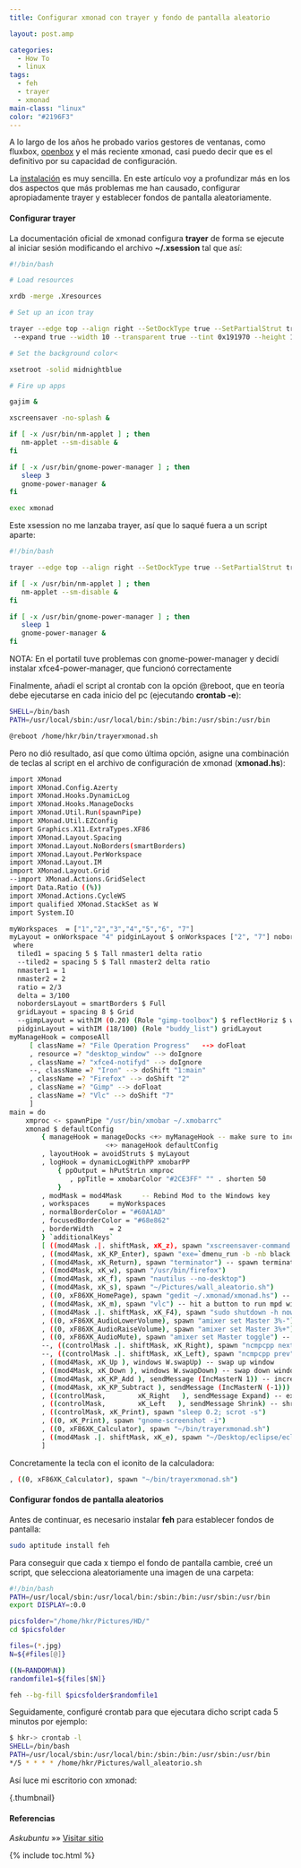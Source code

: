 ```yaml
---
title: Configurar xmonad con trayer y fondo de pantalla aleatorio

layout: post.amp

categories:
  - How To
  - linux
tags:
  - feh
  - trayer
  - xmonad
main-class: "linux"
color: "#2196F3"
---
```

A lo largo de los años he probado varios gestores de ventanas, como fluxbox, [openbox][1] y el más reciente xmonad, casi puedo decir que es el definitivo por su capacidad de configuración.

La <a href="http://www.haskell.org/haskellwiki/Xmonad/Config_archive/John_Goerzen%27s_Configuration" target="_blank">instalación</a> es muy sencilla. En este artículo voy a profundizar más en los dos aspectos que más problemas me han causado, configurar apropiadamente trayer y establecer fondos de pantalla aleatoriamente.


<!--ad-->

#### Configurar trayer

La documentación oficial de xmonad configura **trayer** de forma se ejecute al iniciar sesión modificando el archivo **~/.xsession** tal que así:

```bash
#!/bin/bash

# Load resources

xrdb -merge .Xresources

# Set up an icon tray

trayer --edge top --align right --SetDockType true --SetPartialStrut true
 --expand true --width 10 --transparent true --tint 0x191970 --height 12 &

# Set the background color<

xsetroot -solid midnightblue

# Fire up apps

gajim &

xscreensaver -no-splash &

if [ -x /usr/bin/nm-applet ] ; then
   nm-applet --sm-disable &
fi

if [ -x /usr/bin/gnome-power-manager ] ; then
   sleep 3
   gnome-power-manager &
fi

exec xmonad

```

Este xsession no me lanzaba trayer, así que lo saqué fuera a un script aparte:

```bash
#!/bin/bash

trayer --edge top --align right --SetDockType true --SetPartialStrut true --expand true --width 15 --height 20 --transparent true --tint 0x000000 --monitor 1 &

if [ -x /usr/bin/nm-applet ] ; then
   nm-applet --sm-disable &
fi

if [ -x /usr/bin/gnome-power-manager ] ; then
   sleep 1
   gnome-power-manager &
fi

```

<p class="alert">
  NOTA: En el portatil tuve problemas con gnome-power-manager y decidí instalar xfce4-power-manager, que funcionó correctamente
</p>

Finalmente, añadí el script al crontab con la opción @reboot, que en teoría debe ejecutarse en cada inicio del pc (ejecutando **crontab -e**):

```bash
SHELL=/bin/bash
PATH=/usr/local/sbin:/usr/local/bin:/sbin:/bin:/usr/sbin:/usr/bin

@reboot /home/hkr/bin/trayerxmonad.sh

```

Pero no dió resultado, así que como última opción, asigne una combinación de teclas al script en el archivo de configuración de xmonad (**xmonad.hs**):

```bash
import XMonad  
import XMonad.Config.Azerty  
import XMonad.Hooks.DynamicLog  
import XMonad.Hooks.ManageDocks  
import XMonad.Util.Run(spawnPipe)  
import XMonad.Util.EZConfig  
import Graphics.X11.ExtraTypes.XF86  
import XMonad.Layout.Spacing  
import XMonad.Layout.NoBorders(smartBorders)  
import XMonad.Layout.PerWorkspace  
import XMonad.Layout.IM  
import XMonad.Layout.Grid  
--import XMonad.Actions.GridSelect  
import Data.Ratio ((%))  
import XMonad.Actions.CycleWS  
import qualified XMonad.StackSet as W  
import System.IO

myWorkspaces  = ["1","2","3","4","5","6", "7"]  
myLayout = onWorkspace "4" pidginLayout $ onWorkspaces ["2", "7"] nobordersLayout $ tiled1 ||| Mirror tiled1 ||| nobordersLayout  
 where  
  tiled1 = spacing 5 $ Tall nmaster1 delta ratio  
  --tiled2 = spacing 5 $ Tall nmaster2 delta ratio  
  nmaster1 = 1  
  nmaster2 = 2  
  ratio = 2/3  
  delta = 3/100  
  nobordersLayout = smartBorders $ Full  
  gridLayout = spacing 8 $ Grid
  --gimpLayout = withIM (0.20) (Role "gimp-toolbox") $ reflectHoriz $ withIM (0.20) (Role "gimp-dock") Full  
  pidginLayout = withIM (18/100) (Role "buddy_list") gridLayout  
myManageHook = composeAll
     [ className =? "File Operation Progress"   --> doFloat  
     , resource =? "desktop_window" --> doIgnore  
     , className =? "xfce4-notifyd" --> doIgnore  
     --, className =? "Iron" --> doShift "1:main"  
     , className =? "Firefox" --> doShift "2"
     , className =? "Gimp" --> doFloat
     , className =? "Vlc" --> doShift "7"  
     ]  
main = do
    xmproc <- spawnPipe "/usr/bin/xmobar ~/.xmobarrc"
    xmonad $ defaultConfig
        { manageHook = manageDocks <+> myManageHook -- make sure to include myManageHook definition from above
                        <+> manageHook defaultConfig
        , layoutHook = avoidStruts $ myLayout
        , logHook = dynamicLogWithPP xmobarPP  
            { ppOutput = hPutStrLn xmproc  
               , ppTitle = xmobarColor "#2CE3FF" "" . shorten 50  
            }  
        , modMask = mod4Mask     -- Rebind Mod to the Windows key
        , workspaces     = myWorkspaces  
        , normalBorderColor = "#60A1AD"  
        , focusedBorderColor = "#68e862"
        , borderWidth    = 2  
        } `additionalKeys`
        [ ((mod4Mask .|. shiftMask, xK_z), spawn "xscreensaver-command -lock")
        , ((mod4Mask, xK_KP_Enter), spawn "exe=`dmenu_run -b -nb black -nf yellow -sf yellow` && eval "exec $exe"") -- spawn dmenu
        , ((mod4Mask, xK_Return), spawn "terminator") -- spawn terminator terminal
        , ((mod4Mask, xK_w), spawn "/usr/bin/firefox")
        , ((mod4Mask, xK_f), spawn "nautilus --no-desktop")  
        , ((mod4Mask, xK_s), spawn "~/Pictures/wall_aleatorio.sh")
        , ((0, xF86XK_HomePage), spawn "gedit ~/.xmonad/xmonad.hs") -- hit a button to open the xmonad.hs file  
        , ((mod4Mask, xK_m), spawn "vlc") -- hit a button to run mpd with ncmpcpp  
        , ((mod4Mask .|. shiftMask, xK_F4), spawn "sudo shutdown -h now") -- to shutdown  
        , ((0, xF86XK_AudioLowerVolume), spawn "amixer set Master 3%-") -- decrease volume  
        , ((0, xF86XK_AudioRaiseVolume), spawn "amixer set Master 3%+") -- increase volume  
        , ((0, xF86XK_AudioMute), spawn "amixer set Master toggle") -- mute volume  
        --, ((controlMask .|. shiftMask, xK_Right), spawn "ncmpcpp next") -- play next song in mpd  
        --, ((controlMask .|. shiftMask, xK_Left), spawn "ncmpcpp prev") -- play previous song  
        , ((mod4Mask, xK_Up ), windows W.swapUp) -- swap up window  
        , ((mod4Mask, xK_Down ), windows W.swapDown) -- swap down window
        , ((mod4Mask, xK_KP_Add ), sendMessage (IncMasterN 1)) -- increase the number of window on master pane  
        , ((mod4Mask, xK_KP_Subtract ), sendMessage (IncMasterN (-1))) -- decrease the number of window
        , ((controlMask,        xK_Right   ), sendMessage Expand) -- expand master pane  
        , ((controlMask,        xK_Left   ), sendMessage Shrink) -- shrink master pane
        , ((controlMask, xK_Print), spawn "sleep 0.2; scrot -s")
        , ((0, xK_Print), spawn "gnome-screenshot -i")
        , ((0, xF86XK_Calculator), spawn "~/bin/trayerxmonad.sh")
        , ((mod4Mask .|. shiftMask, xK_e), spawn "~/Desktop/eclipse/eclipse") -- eclipse
        ]

```

Concretamente la tecla con el iconito de la calculadora:

```bash
, ((0, xF86XK_Calculator), spawn "~/bin/trayerxmonad.sh")

```

#### Configurar fondos de pantalla aleatorios

Antes de continuar, es necesario instalar **feh** para establecer fondos de pantalla:

```bash
sudo aptitude install feh
```

Para conseguir que cada x tiempo el fondo de pantalla cambie, creé un script, que selecciona aleatoriamente una imagen de una carpeta:

```bash
#!/bin/bash
PATH=/usr/local/sbin:/usr/local/bin:/sbin:/bin:/usr/sbin:/usr/bin
export DISPLAY=:0.0

picsfolder="/home/hkr/Pictures/HD/"
cd $picsfolder

files=(*.jpg)
N=${#files[@]}

((N=RANDOM%N))
randomfile1=${files[$N]}

feh --bg-fill $picsfolder$randomfile1

```

Seguidamente, configuré crontab para que ejecutara dicho script cada 5 minutos por ejemplo:

```bash
$ hkr-> crontab -l
SHELL=/bin/bash
PATH=/usr/local/sbin:/usr/local/bin:/sbin:/bin:/usr/sbin:/usr/bin
*/5 * * * * /home/hkr/Pictures/wall_aleatorio.sh

```

Así luce mi escritorio con xmonad:

[<amp-img src="/assets/img/2013/01/Screenshot-from-2013-01-02-1852312-1024x409.png" alt="xmonad Desktop" width="1024px" height="409px" />][2]{.thumbnail}

#### Referencias

*Askubuntu* »» <a href="http://askubuntu.com/questions/117978/script-doesnt-run-via-crontab-but-works-fine-standalone" target="_blank">Visitar sitio</a>



 [1]: /configurar-dos-pantallas-en-openbox/
 [2]: /assets/img/2013/01/Screenshot-from-2013-01-02-1852312.png

{% include toc.html %}
